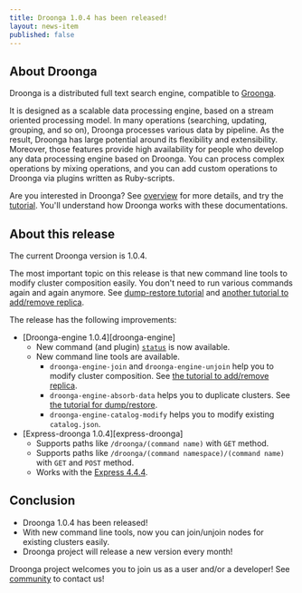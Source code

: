 ```yaml
---
title: Droonga 1.0.4 has been released!
layout: news-item
published: false
---
```


## About Droonga

Droonga is a distributed full text search engine, compatible to [Groonga][groonga].

It is designed as a scalable data processing engine, based on a stream oriented processing model.
In many operations (searching, updating, grouping, and so on), Droonga processes various data by pipeline.
As the result, Droonga has large potential around its flexibility and extensibility.
Moreover, those features provide high availability for people who develop any data processing engine based on Droonga.
You can process complex operations by mixing operations, and you can add custom operations to Droonga via plugins written as Ruby-scripts.

Are you interested in Droonga? See [overview][] for more details, and try the [tutorial][].
You'll understand how Droonga works with these documentations.

## About this release

The current Droonga version is 1.0.4.

The most important topic on this release is that new command line tools to modify cluster composition easily.
You don't need to run various commands again and again anymore.
See [dump-restore tutorial](/tutorial/1.0.4/dump-restore) and [another tutorial to add/remove replica](/tutorial/1.0.4/add-replica).

The release has the following improvements:

 * [Droonga-engine 1.0.4][droonga-engine]
   * New command (and plugin) [`status`](/reference/1.0.4/commands/status/) is now available.
   * New command line tools are available.
     * `droonga-engine-join` and `droonga-engine-unjoin` help you to modify cluster composition. See [the tutorial to add/remove replica](/tutorial/1.0.4/add-replica/).
     * `droonga-engine-absorb-data` helps you to duplicate clusters. See [the tutorial for dump/restore](/tutorial/1.0.4/dump-restore/).
     * `droonga-engine-catalog-modify` helps you to modify existing `catalog.json`.
 * [Express-droonga 1.0.4][express-droonga]
   * Supports paths like `/droonga/(command name)` with `GET` method.
   * Supports paths like `/droonga/(command namespace)/(command name)` with `GET` and `POST` method.
   * Works with the [Express 4.4.4](http://expressjs.com/).


## Conclusion

 * Droonga 1.0.4 has been released!
 * With new command line tools, now you can join/unjoin nodes for existing clusters easily.
 * Droonga project will release a new version every month!

Droonga project welcomes you to join us as a user and/or a developer! See [community][] to contact us!

  [community]: /community/
  [overview]: /overview/
  [tutorial]: /tutorial/groonga/
  [groonga]: http://groonga.org/

